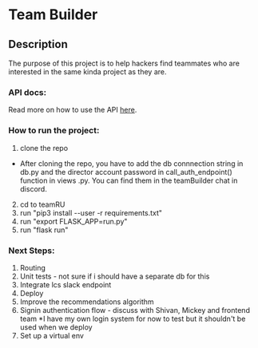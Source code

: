 # Team Builder

## Description

The purpose of this project is to help hackers find teammates who are interested in the same kinda project as they are. 

### API docs:
Read more on how to use the API [here](https://github.com/HackRU/teamRU/wiki/TeamRU-API).

### How to run the project:
1) clone the repo
* After cloning the repo, you have to add the db connnection string in db.py and the director account password in call_auth_endpoint() function in views .py. You can find them in the teamBuilder chat in discord.
2) cd to teamRU
3) run "pip3 install --user -r requirements.txt"
4) run "export FLASK_APP=run.py"
5) run "flask run"

### Next Steps:
1) Routing
2) Unit tests - not sure if i should have a separate db for this
3) Integrate lcs slack endpoint
4) Deploy
5) Improve the recommendations algorithm
6) Signin authentication flow - discuss with Shivan, Mickey and frontend team
    *I have my own login system for now to test but it shouldn't be used when we deploy
7) Set up a virtual env
